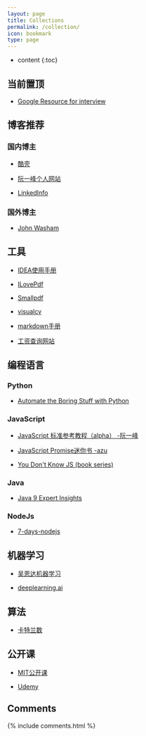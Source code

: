 ```yaml
---
layout: page
title: Collections
permalink: /collection/
icon: bookmark
type: page
---
```


* content
{:toc}

## 当前置顶
* [Google Resource for interview](https://techdevguide.withgoogle.com/)

## 博客推荐
### 国内博主
* [酷壳](https://coolshell.cn/)

* [阮一峰个人网站](http://www.ruanyifeng.com/home.html)

* [LinkedInfo](https://linkedinfo.co/)

### 国外博主
* [John Washam](https://startupnextdoor.com/)

## 工具

* [IDEA使用手册](http://wiki.jikexueyuan.com/project/intellij-idea-tutorial/)

* [ILovePdf](https://www.ilovepdf.com/)

* [Smallpdf](https://smallpdf.com/)

* [visualcv](https://www.visualcv.com)

* [markdown手册](http://xianbai.me/learn-md/article/convert/pdf.html)

* [工资查询网站](https://www.payscale.com)

## 编程语言

### Python

* [Automate the Boring Stuff with Python](https://automatetheboringstuff.com/)

### JavaScript

* [JavaScript 标准参考教程（alpha） -阮一峰](http://javascript.ruanyifeng.com/)

* [JavaScript Promise迷你书 -azu](http://liubin.org/promises-book/)

* [You Don't Know JS (book series)](https://github.com/getify/You-Dont-Know-JS)

### Java

* [Java 9 Expert Insights](https://www.oracle.com/java/java9-screencasts.html)

### NodeJs

* [7-days-nodejs](https://nqdeng.github.io/7-days-nodejs/#1.5.1)

## 机器学习

* [吴恩达机器学习](http://study.163.com/course/introduction.htm?courseId=1004570029)

* [deeplearning.ai](http://mooc.study.163.com/course/2001281002?tid=2001392029#/info)

## 算法
* [卡特兰数](http://lanqi.org/skills/10939/)

## 公开课
* [MIT公开课](https://ocw.mit.edu/index.htm)

* [Udemy](https://www.udemy.com)


## Comments

{% include comments.html %}




